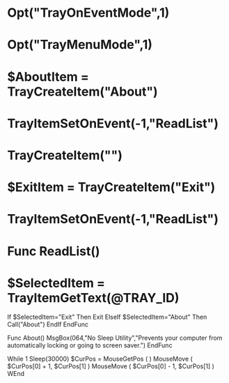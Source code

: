 # Opt("TrayOnEventMode",1)
# Opt("TrayMenuMode",1)

# $AboutItem = TrayCreateItem("About")
# TrayItemSetOnEvent(-1,"ReadList")
# TrayCreateItem("")
# $ExitItem = TrayCreateItem("Exit")
# TrayItemSetOnEvent(-1,"ReadList")
#
# Func ReadList()
# $SelectedItem = TrayItemGetText(@TRAY_ID)
 If $SelectedItem="Exit" Then
  Exit
 ElseIf $SelectedItem="About" Then
  Call("About")
 EndIf
EndFunc

Func About()
 MsgBox(064,"No Sleep Utility","Prevents your computer from automatically locking or going to screen saver.")
EndFunc

While 1
 Sleep(30000)
 $CurPos = MouseGetPos ( )
 MouseMove ( $CurPos[0] + 1, $CurPos[1] )
 MouseMove ( $CurPos[0] - 1, $CurPos[1] )
WEnd
